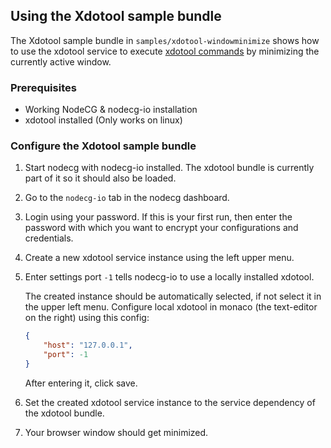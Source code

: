 ## Using the Xdotool sample bundle

The Xdotool sample bundle in `samples/xdotool-windowminimize` shows how to use the xdotool service to execute [xdotool commands](http://manpages.ubuntu.com/manpages/trusty/man1/xdotool.1.html) by minimizing the currently active window.

### Prerequisites

-   Working NodeCG & nodecg-io installation
-   xdotool installed (Only works on linux)

### Configure the Xdotool sample bundle

1. Start nodecg with nodecg-io installed. The xdotool bundle is currently part of it so it should also be loaded.

2. Go to the `nodecg-io` tab in the nodecg dashboard.

3. Login using your password. If this is your first run, then enter the password with which you want to encrypt your configurations and credentials.

4. Create a new xdotool service instance using the left upper menu.

5. Enter settings port `-1` tells nodecg-io to use a locally installed xdotool.

    The created instance should be automatically selected, if not select it in the upper left menu. Configure local xdotool in monaco (the text-editor on the right) using this config:

    ```json
    {
        "host": "127.0.0.1",
        "port": -1
    }
    ```

    After entering it, click save.

6. Set the created xdotool service instance to the service dependency of the xdotool bundle.

7. Your browser window should get minimized.
